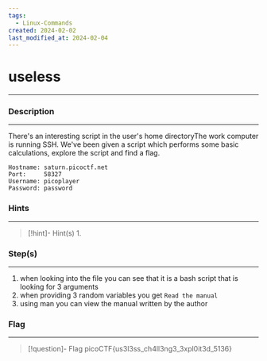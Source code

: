 ```yaml
---
tags:
  - Linux-Commands
created: 2024-02-02
last_modified_at: 2024-02-04
---
```

# useless
---
### Description
---
There's an interesting script in the user's home directoryThe work computer is running SSH. We've been given a script which performs some basic calculations, explore the script and find a flag.

```
Hostname: saturn.picoctf.net
Port:     58327
Username: picoplayer
Password: password
```
### Hints
---

> [!hint]- Hint(s)
> 1. 

### Step(s)
---
1. when looking into the file you can see that it is a bash script that is looking for 3 arguments
2. when providing 3 random variables you get `Read the manual`
3. using man you can view the manual written by the author
### Flag
---
> [!question]- Flag
> picoCTF{us3l3ss_ch4ll3ng3_3xpl0it3d_5136}







